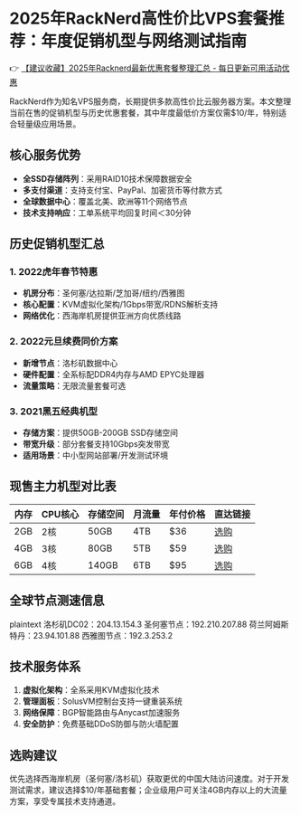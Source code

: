 # 2025年RackNerd高性价比VPS套餐推荐：年度促销机型与网络测试指南

👉 [【建议收藏】2025年Racknerd最新优惠套餐整理汇总 - 每日更新可用活动优惠](https://bit.ly/Rack_Nerd)

RackNerd作为知名VPS服务商，长期提供多款高性价比云服务器方案。本文整理当前在售的促销机型与历史优惠套餐，其中年度最低价方案仅需$10/年，特别适合轻量级应用场景。

## 核心服务优势
- **全SSD存储阵列**：采用RAID10技术保障数据安全
- **多支付渠道**：支持支付宝、PayPal、加密货币等付款方式
- **全球数据中心**：覆盖北美、欧洲等11个网络节点
- **技术支持响应**：工单系统平均回复时间＜30分钟

## 历史促销机型汇总
### 1. 2022虎年春节特惠
- **机房分布**：圣何塞/达拉斯/芝加哥/纽约/西雅图
- **核心配置**：KVM虚拟化架构/1Gbps带宽/RDNS解析支持
- **网络优化**：西海岸机房提供亚洲方向优质线路

### 2. 2022元旦续费同价方案
- **新增节点**：洛杉矶数据中心
- **硬件配置**：全系标配DDR4内存与AMD EPYC处理器
- **流量策略**：无限流量套餐可选

### 3. 2021黑五经典机型
- **存储方案**：提供50GB-200GB SSD存储空间
- **带宽升级**：部分套餐支持10Gbps突发带宽
- **适用场景**：中小型网站部署/开发测试环境

## 现售主力机型对比表
| 内存 | CPU核心 | 存储空间 | 月流量 | 年付价格 | 直达链接 |
|------|---------|----------|--------|----------|----------|
| 2GB  | 2核     | 50GB     | 4TB    | $36      | [选购](https://bit.ly/Rack_Nerd) |
| 4GB  | 3核     | 80GB     | 5TB    | $59      | [选购](https://bit.ly/Rack_Nerd) |
| 6GB  | 4核     | 140GB    | 6TB    | $95      | [选购](https://bit.ly/Rack_Nerd) |

## 全球节点测速信息
plaintext
洛杉矶DC02：204.13.154.3
圣何塞节点：192.210.207.88
荷兰阿姆斯特丹：23.94.101.88
西雅图节点：192.3.253.2

## 技术服务体系
1. **虚拟化架构**：全系采用KVM虚拟化技术
2. **管理面板**：SolusVM控制台支持一键重装系统
3. **网络保障**：BGP智能路由与Anycast加速服务
4. **安全防护**：免费基础DDoS防御与防火墙配置

## 选购建议
优先选择西海岸机房（圣何塞/洛杉矶）获取更优的中国大陆访问速度。对于开发测试需求，建议选择$10/年基础套餐；企业级用户可关注4GB内存以上的大流量方案，享受专属技术支持通道。